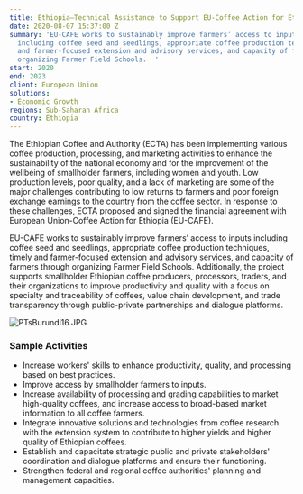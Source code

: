 ```yaml
---
title: Ethiopia—Technical Assistance to Support EU-Coffee Action for Ethiopia (EU-CAFE)
date: 2020-08-07 15:37:00 Z
summary: 'EU-CAFE works to sustainably improve farmers’ access to inputs in Ethiopia,
  including coffee seed and seedlings, appropriate coffee production techniques, timely
  and farmer-focused extension and advisory services, and capacity of farmers through
  organizing Farmer Field Schools.  '
start: 2020
end: 2023
client: European Union
solutions:
- Economic Growth
regions: Sub-Saharan Africa
country: Ethiopia
---
```


The Ethiopian Coffee and Authority (ECTA) has been implementing various coffee production, processing, and marketing activities to enhance the sustainability of the national economy and for the improvement of the wellbeing of smallholder farmers, including women and youth. Low production levels, poor quality, and a lack of marketing are some of the major challenges contributing to low returns to farmers and poor foreign exchange earnings to the country from the coffee sector. In response to these challenges, ECTA proposed and signed the financial agreement with European Union-Coffee Action for Ethiopia (EU-CAFE). 

EU-CAFE works to sustainably improve farmers’ access to inputs including coffee seed and seedlings, appropriate coffee production techniques, timely and farmer-focused extension and advisory services, and capacity of farmers through organizing Farmer Field Schools. Additionally, the project supports smallholder Ethiopian coffee producers, processors, traders, and their organizations to improve productivity and quality with a focus on specialty and traceability of coffees, value chain development, and trade transparency through public-private partnerships and dialogue platforms.

![PTsBurundi16.JPG](/uploads/PTsBurundi16.JPG)
 
### Sample Activities

* Increase workers' skills to enhance productivity, quality, and processing based on best practices.
* Improve access by smallholder farmers to inputs.
* Increase availability of processing and grading capabilities to market high-quality coffees, and increase access to broad-based market information to all coffee farmers.
* Integrate innovative solutions and technologies from coffee research with the extension system to contribute to higher yields and higher quality of Ethiopian coffees. 
* Establish and capacitate strategic public and private stakeholders' coordination and dialogue platforms and ensure their functioning. 
* Strengthen federal and regional coffee authorities' planning and management capacities.